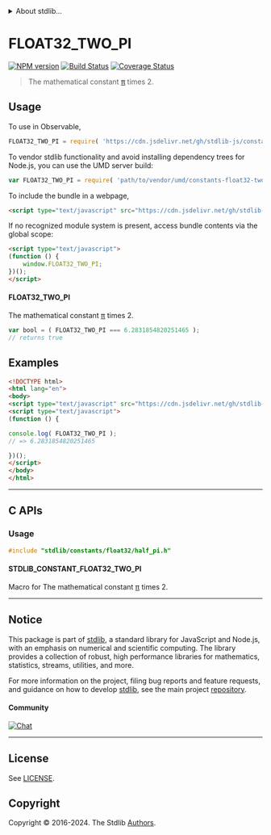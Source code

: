 <!--

@license Apache-2.0

Copyright (c) 2024 The Stdlib Authors.

Licensed under the Apache License, Version 2.0 (the "License");
you may not use this file except in compliance with the License.
You may obtain a copy of the License at

   http://www.apache.org/licenses/LICENSE-2.0

Unless required by applicable law or agreed to in writing, software
distributed under the License is distributed on an "AS IS" BASIS,
WITHOUT WARRANTIES OR CONDITIONS OF ANY KIND, either express or implied.
See the License for the specific language governing permissions and
limitations under the License.

-->


<details>
  <summary>
    About stdlib...
  </summary>
  <p>We believe in a future in which the web is a preferred environment for numerical computation. To help realize this future, we've built stdlib. stdlib is a standard library, with an emphasis on numerical and scientific computation, written in JavaScript (and C) for execution in browsers and in Node.js.</p>
  <p>The library is fully decomposable, being architected in such a way that you can swap out and mix and match APIs and functionality to cater to your exact preferences and use cases.</p>
  <p>When you use stdlib, you can be absolutely certain that you are using the most thorough, rigorous, well-written, studied, documented, tested, measured, and high-quality code out there.</p>
  <p>To join us in bringing numerical computing to the web, get started by checking us out on <a href="https://github.com/stdlib-js/stdlib">GitHub</a>, and please consider <a href="https://opencollective.com/stdlib">financially supporting stdlib</a>. We greatly appreciate your continued support!</p>
</details>

# FLOAT32_TWO_PI

[![NPM version][npm-image]][npm-url] [![Build Status][test-image]][test-url] [![Coverage Status][coverage-image]][coverage-url] <!-- [![dependencies][dependencies-image]][dependencies-url] -->

> The mathematical constant [π][@stdlib/constants/float32/pi] times 2.



<section class="usage">

## Usage

To use in Observable,

```javascript
FLOAT32_TWO_PI = require( 'https://cdn.jsdelivr.net/gh/stdlib-js/constants-float32-two-pi@umd/browser.js' )
```

To vendor stdlib functionality and avoid installing dependency trees for Node.js, you can use the UMD server build:

```javascript
var FLOAT32_TWO_PI = require( 'path/to/vendor/umd/constants-float32-two-pi/index.js' )
```

To include the bundle in a webpage,

```html
<script type="text/javascript" src="https://cdn.jsdelivr.net/gh/stdlib-js/constants-float32-two-pi@umd/browser.js"></script>
```

If no recognized module system is present, access bundle contents via the global scope:

```html
<script type="text/javascript">
(function () {
    window.FLOAT32_TWO_PI;
})();
</script>
```

#### FLOAT32_TWO_PI

The mathematical constant [π][@stdlib/constants/float32/pi] times 2.

```javascript
var bool = ( FLOAT32_TWO_PI === 6.2831854820251465 );
// returns true
```

</section>

<!-- /.usage -->

<section class="examples">

## Examples

<!-- TODO: better example -->

<!-- eslint no-undef: "error" -->

```html
<!DOCTYPE html>
<html lang="en">
<body>
<script type="text/javascript" src="https://cdn.jsdelivr.net/gh/stdlib-js/constants-float32-two-pi@umd/browser.js"></script>
<script type="text/javascript">
(function () {

console.log( FLOAT32_TWO_PI );
// => 6.2831854820251465

})();
</script>
</body>
</html>
```

</section>

<!-- /.examples -->

<!-- C interface documentation. -->

* * *

<section class="c">

## C APIs

<!-- Section to include introductory text. Make sure to keep an empty line after the intro `section` element and another before the `/section` close. -->

<section class="intro">

</section>

<!-- /.intro -->

<!-- C usage documentation. -->

<section class="usage">

### Usage

```c
#include "stdlib/constants/float32/half_pi.h"
```

#### STDLIB_CONSTANT_FLOAT32_TWO_PI

Macro for The mathematical constant [π][@stdlib/constants/float32/pi] times 2.

</section>

<!-- /.usage -->

<!-- C API usage notes. Make sure to keep an empty line after the `section` element and another before the `/section` close. -->

<section class="notes">

</section>

<!-- /.notes -->

<!-- Section for related `stdlib` packages. Do not manually edit this section, as it is automatically populated. -->

<section class="related">

</section>

<!-- /.related -->

<!-- Section for all links. Make sure to keep an empty line after the `section` element and another before the `/section` close. -->


<section class="main-repo" >

* * *

## Notice

This package is part of [stdlib][stdlib], a standard library for JavaScript and Node.js, with an emphasis on numerical and scientific computing. The library provides a collection of robust, high performance libraries for mathematics, statistics, streams, utilities, and more.

For more information on the project, filing bug reports and feature requests, and guidance on how to develop [stdlib][stdlib], see the main project [repository][stdlib].

#### Community

[![Chat][chat-image]][chat-url]

---

## License

See [LICENSE][stdlib-license].


## Copyright

Copyright &copy; 2016-2024. The Stdlib [Authors][stdlib-authors].

</section>

<!-- /.stdlib -->

<!-- Section for all links. Make sure to keep an empty line after the `section` element and another before the `/section` close. -->

<section class="links">

[npm-image]: http://img.shields.io/npm/v/@stdlib/constants-float32-two-pi.svg
[npm-url]: https://npmjs.org/package/@stdlib/constants-float32-two-pi

[test-image]: https://github.com/stdlib-js/constants-float32-two-pi/actions/workflows/test.yml/badge.svg?branch=main
[test-url]: https://github.com/stdlib-js/constants-float32-two-pi/actions/workflows/test.yml?query=branch:main

[coverage-image]: https://img.shields.io/codecov/c/github/stdlib-js/constants-float32-two-pi/main.svg
[coverage-url]: https://codecov.io/github/stdlib-js/constants-float32-two-pi?branch=main

<!--

[dependencies-image]: https://img.shields.io/david/stdlib-js/constants-float32-two-pi.svg
[dependencies-url]: https://david-dm.org/stdlib-js/constants-float32-two-pi/main

-->

[chat-image]: https://img.shields.io/gitter/room/stdlib-js/stdlib.svg
[chat-url]: https://app.gitter.im/#/room/#stdlib-js_stdlib:gitter.im

[stdlib]: https://github.com/stdlib-js/stdlib

[stdlib-authors]: https://github.com/stdlib-js/stdlib/graphs/contributors

[umd]: https://github.com/umdjs/umd
[es-module]: https://developer.mozilla.org/en-US/docs/Web/JavaScript/Guide/Modules

[deno-url]: https://github.com/stdlib-js/constants-float32-two-pi/tree/deno
[deno-readme]: https://github.com/stdlib-js/constants-float32-two-pi/blob/deno/README.md
[umd-url]: https://github.com/stdlib-js/constants-float32-two-pi/tree/umd
[umd-readme]: https://github.com/stdlib-js/constants-float32-two-pi/blob/umd/README.md
[esm-url]: https://github.com/stdlib-js/constants-float32-two-pi/tree/esm
[esm-readme]: https://github.com/stdlib-js/constants-float32-two-pi/blob/esm/README.md
[branches-url]: https://github.com/stdlib-js/constants-float32-two-pi/blob/main/branches.md

[stdlib-license]: https://raw.githubusercontent.com/stdlib-js/constants-float32-two-pi/main/LICENSE

[@stdlib/constants/float32/pi]: https://github.com/stdlib-js/constants-float32-pi/tree/umd

</section>

<!-- /.links -->
